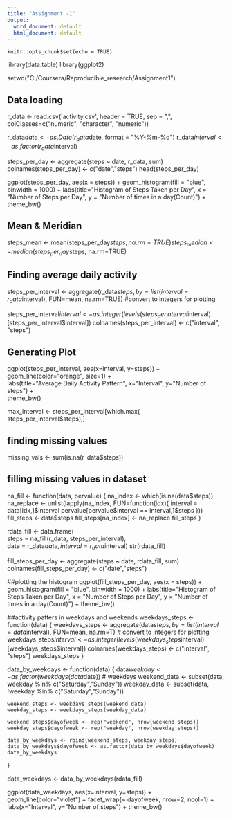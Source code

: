 ```yaml
---
title: "Assignment -1"
output:
  word_document: default
  html_document: default
---
```


```{r setup, include=FALSE}
knitr::opts_chunk$set(echo = TRUE)
```



library(data.table)
library(ggplot2)

setwd("C:/Coursera/Reproducible_research/Assignment1")


## Data loading

r_data <- read.csv('activity.csv', header = TRUE, sep = ",",
                  colClasses=c("numeric", "character", "numeric"))

r_data$date <- as.Date(r_data$date, format = "%Y-%m-%d")
r_data$interval <- as.factor(r_data$interval)      



steps_per_day <- aggregate(steps ~ date, r_data, sum)
colnames(steps_per_day) <- c("date","steps")
head(steps_per_day)

ggplot(steps_per_day, aes(x = steps)) + 
       geom_histogram(fill = "blue", binwidth = 1000) + 
        labs(title="Histogram of Steps Taken per Day", 
             x = "Number of Steps per Day", y = "Number of times in a day(Count)") + theme_bw() 

## Mean & Meridian             
steps_mean   <- mean(steps_per_day$steps, na.rm=TRUE)
steps_median <- median(steps_per_day$steps, na.rm=TRUE)           

## Finding average daily activity

steps_per_interval <- aggregate(r_data$steps, 
                                by = list(interval = r_data$interval),
                                FUN=mean, na.rm=TRUE)
#convert to integers  for plotting

steps_per_interval$interval <- 
        as.integer(levels(steps_per_interval$interval)[steps_per_interval$interval])
colnames(steps_per_interval) <- c("interval", "steps")

## Generating Plot
ggplot(steps_per_interval, aes(x=interval, y=steps)) +   
        geom_line(color="orange", size=1) +  
        labs(title="Average Daily Activity Pattern", x="Interval", y="Number of steps") +  
        theme_bw()
        
max_interval <- steps_per_interval[which.max(  
        steps_per_interval$steps),] 
        
## finding missing values
missing_vals <- sum(is.na(r_data$steps))

## filling missing values in dataset
na_fill <- function(data, pervalue) {
        na_index <- which(is.na(data$steps))
        na_replace <- unlist(lapply(na_index, FUN=function(idx){
                interval = data[idx,]$interval
                pervalue[pervalue$interval == interval,]$steps
        }))
        fill_steps <- data$steps
        fill_steps[na_index] <- na_replace
        fill_steps
}

rdata_fill <- data.frame(  
        steps = na_fill(r_data, steps_per_interval),  
        date = r_data$date,  
        interval = r_data$interval)
str(rdata_fill)


fill_steps_per_day <- aggregate(steps ~ date, rdata_fill, sum)
colnames(fill_steps_per_day) <- c("date","steps")

##plotting the histogram
ggplot(fill_steps_per_day, aes(x = steps)) + 
       geom_histogram(fill = "blue", binwidth = 1000) + 
        labs(title="Histogram of Steps Taken per Day", 
             x = "Number of Steps per Day", y = "Number of times in a day(Count)") + theme_bw() 

##activity patters in weekdays and weekends
weekdays_steps <- function(data) {
    weekdays_steps <- aggregate(data$steps, by=list(interval = data$interval),
                          FUN=mean, na.rm=T)
    # convert to integers for plotting
    weekdays_steps$interval <- 
            as.integer(levels(weekdays_steps$interval)[weekdays_steps$interval])
    colnames(weekdays_steps) <- c("interval", "steps")
    weekdays_steps
}

data_by_weekdays <- function(data) {
    data$weekday <- 
            as.factor(weekdays(data$date)) # weekdays
    weekend_data <- subset(data, weekday %in% c("Saturday","Sunday"))
    weekday_data <- subset(data, !weekday %in% c("Saturday","Sunday"))

    weekend_steps <- weekdays_steps(weekend_data)
    weekday_steps <- weekdays_steps(weekday_data)

    weekend_steps$dayofweek <- rep("weekend", nrow(weekend_steps))
    weekday_steps$dayofweek <- rep("weekday", nrow(weekday_steps))

    data_by_weekdays <- rbind(weekend_steps, weekday_steps)
    data_by_weekdays$dayofweek <- as.factor(data_by_weekdays$dayofweek)
    data_by_weekdays
}

data_weekdays <- data_by_weekdays(rdata_fill)

ggplot(data_weekdays, aes(x=interval, y=steps)) + 
        geom_line(color="violet") + 
        facet_wrap(~ dayofweek, nrow=2, ncol=1) +
        labs(x="Interval", y="Number of steps") +
        theme_bw()
        
        
